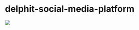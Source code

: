 # delphit-social-media-platform
![](https://codebuild.us-east-1.amazonaws.com/badges?uuid=eyJlbmNyeXB0ZWREYXRhIjoiMXVVYXI0YVg4dGQ1Vkduczk1U1lxcmVrZUZTdmZkTTM3RDlTT3pyREN1Q1pTNWRtMi9mb294SC9OUUFSdFhnWnBqOUhFZ3lFSWREQ09lWFpickNPd21NPSIsIml2UGFyYW1ldGVyU3BlYyI6Imp5OE9UNHg5K1BCWVl3Ym8iLCJtYXRlcmlhbFNldFNlcmlhbCI6MX0%3D&branch=main)
